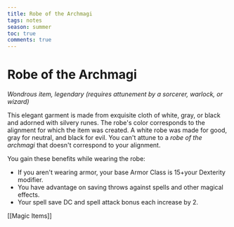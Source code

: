 ---title: Robe of the Archmagitags: notesseason: summertoc: truecomments: true---
# Robe of the Archmagi

*Wondrous item, legendary (requires attunement by a sorcerer, warlock, or wizard)*

This elegant garment is made from exquisite cloth of white, gray, or black and adorned with silvery runes. The robe's color corresponds to the alignment for which the item was created. A white robe was made for good, gray for neutral, and black for evil. You can't attune to a *robe of the archmagi* that doesn't correspond to your alignment.

You gain these benefits while wearing the robe:

- If you aren't wearing armor, your base Armor Class is 15+your Dexterity modifier.
- You have advantage on saving throws against spells and other magical effects.
- Your spell save DC and spell attack bonus each increase by 2.


[[Magic Items]]
